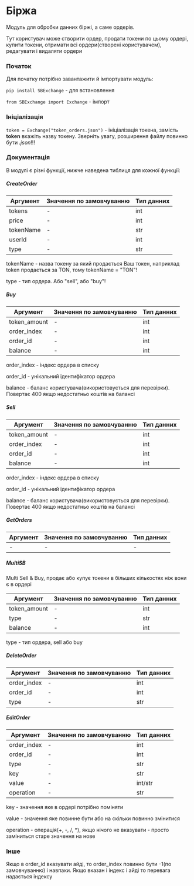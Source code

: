 # Біржа
Модуль для обробки данних біржі, а саме ордерів.

Тут користувач може створити ордер, продати токени по цьому ордері, купити токени, отримати всі ордери(створені користувачем), редагувати і видаляти ордери

### Початок
Для початку потрібно завантажити й імпортувати модуль:

`pip install SBExchange` - для встановлення

`from SBExchange import Exchange` - імпорт

### Ініціалізація
`token = Exchange("token_orders.json")` - ініціалізація токена, замість  **token** вкажіть назву токену. Зверніть увагу, розширення файлу повинно бути _.json_!!!

### Документація
В модулі є різні функції, нижче наведена тиблиця для кожної функції:

##### CreateOrder

| Аргумент | Значення по замовчуванню | Тип данних |
|-----|-----------|--------|
| tokens |  -   | int |
| price |  -   | int |
| tokenName |  -  | str |
| userId |  -   | int |
| type |  -   | str |

tokenName - назва токену за який продається Ваш токен, наприклад token продається за TON, тому tokenName = "TON"!

type - тип ордера. Або "sell", або "buy"!

##### Buy

| Аргумент | Значення по замовчуванню | Тип данних |
|-----|-----------|--------|
| token_amount |  -   | int |
| order_index |  -   | int |
| order_id |  -  | int |
| balance |  -   | int |

order_index - індекс ордера в списку

order_id - унікальний ідентифікатор ордера

balance - баланс користувача(використовується для перевірки). Повертає 400 якщо недостатньо коштів на балансі

##### Sell

| Аргумент | Значення по замовчуванню | Тип данних |
|-----|-----------|--------|
| token_amount |  -   | int |
| order_index |  -   | int |
| order_id |  -  | int |
| balance |  -   | int |

order_index - індекс ордера в списку

order_id - унікальний ідентифікатор ордера

balance - баланс користувача(використовується для перевірки). Повертає 400 якщо недостатньо коштів на балансі

##### GetOrders
| Аргумент | Значення по замовчуванню | Тип данних |
|-----|-----------|--------|
| - |  -   | - |

##### MultiSB
Multi Sell & Buy, продає або купує токени в більших кількостях ніж вони є в ордері

| Аргумент | Значення по замовчуванню | Тип данних |
|-----|-----------|--------|
| token_amount |  -   | int |
| type |  -   | str |
| balance |  -   | int |

type - тип ордера, sell або buy

##### DeleteOrder

| Аргумент | Значення по замовчуванню | Тип данних |
|-----|-----------|--------|
| order_index |  -   | int |
| order_id |  -   | int |
| type |  -   | str |

##### EditOrder

| Аргумент | Значення по замовчуванню | Тип данних |
|-----|-----------|--------|
| order_index |  -   | int |
| order_id |  -   | int |
| type |  -   | str |
| key |  -   | str |
| value |  -   | int/str |
| operation |  -   | str |

key - значення яке в ордері потрібно поміняти

value - значення яке повинне бути або на скільки повинно змінитися

operation - операція(+, -, /, *), якщо нічого не вказувати - просто заміниться старе значення на нове




### Інше

Якщо в order_id вказувати айді, то order_index повинно бути -1(по замовчуванню) і навпаки. Якщо вказан і індекс і айді то перевага надається індексу